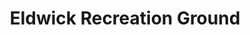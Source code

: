 ---
Name: Eldwick Recreation Ground
Area: Eldwick
Address: Eldwick Recreation Ground, Otley Road, Eldwick
Postcode: BD16 3DE
Web: 
Facebook: 
Lat: 
Lng: 
Member: 'no'
Description: Home to the Edwick & Gilstead Gala amongst other things.
splash: 
image-credit: 
internal-link: 
internal-link-text: 
LastUpdated: '2024-05-13'
closed-date: 
title: Eldwick Recreation Ground
permalink: "/venues/eldwick_recreation_ground.html"
layout: venue_page
---